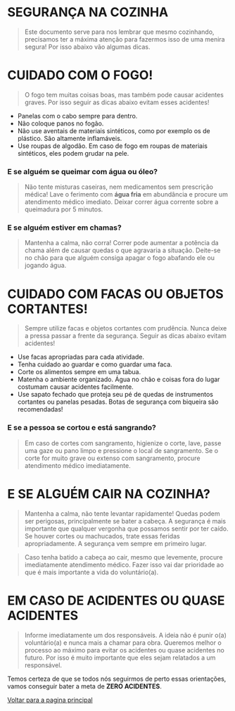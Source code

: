 # SEGURANÇA NA COZINHA
>Este documento serve para nos lembrar que mesmo cozinhando, precisamos ter a máxima atenção para fazermos isso de uma menira segura!
Por isso abaixo vão algumas dicas.

# CUIDADO COM O FOGO!
>O fogo tem muitas coisas boas, mas também pode causar acidentes graves.
Por isso seguir as dicas abaixo evitam esses acidentes!

* Panelas com o cabo sempre para dentro.
* Não coloque panos no fogão.
* Não use aventais de materiais sintéticos, como por exemplo os de plástico. São altamente inflamáveis.
* Use roupas de algodão. Em caso de fogo em roupas de materiais sintéticos, eles podem grudar na pele.

### E se alguém se queimar com água ou óleo?
>Não tente misturas caseiras, nem medicamentos sem prescrição médica!
Lave o ferimento com **água fria** em abundância e procure um atendimento médico imediato.
Deixar correr água corrente sobre a queimadura por 5 minutos.

### E se alguém estiver em chamas?
>Mantenha a calma, não corra! Correr pode aumentar a potência da chama além de causar quedas o que agravaria a situação.
Deite-se no chão para que alguém consiga apagar o fogo abafando ele ou jogando água.

# CUIDADO COM FACAS OU OBJETOS CORTANTES!
>Sempre utilize facas e objetos cortantes com prudência. Nunca deixe a pressa passar a frente da segurança.
Seguir as dicas abaixo evitam acidentes!

* Use facas apropriadas para cada atividade.
* Tenha cuidado ao guardar e como guardar uma faca.
* Corte os alimentos sempre em uma tabua.
* Matenha o ambiente organizado. Água no chão e coisas fora do lugar costumam causar acidentes facilmente.
* Use sapato fechado que proteja seu pé de quedas de instrumentos cortantes ou panelas pesadas. Botas de segurança com biqueira são recomendadas!

### E se a pessoa se cortou e está sangrando?
>Em caso de cortes com sangramento, higienize o corte, lave, passe uma gaze ou pano limpo e pressione o local de sangramento.
Se o corte for muito grave ou extenso com sangramento, procure atendimento médico imediatamente.

# E SE ALGUÉM CAIR NA COZINHA?
>Mantenha a calma, não tente levantar rapidamente! Quedas podem ser perigosas, principalmente se bater a cabeça. A segurança é mais importante
que qualquer vergonha que possamos sentir por ter caído. Se houver cortes ou machucados, trate essas feridas apropriadamente. A segurança vem sempre
em primeiro lugar.

>Caso tenha batido a cabeça ao cair, mesmo que levemente, procure imediatamente atendimento médico. Fazer isso vai dar prioridade ao que é mais importante
a vida do voluntário(a).

# EM CASO DE ACIDENTES OU QUASE ACIDENTES
>Informe imediatamente um dos responsáveis. A ideia não é punir o(a) voluntário(a) e nunca mais a chamar para obra.
Queremos melhor o processo ao máximo para evitar os acidentes ou quase acidentes no futuro. Por isso é muito importante
que eles sejam relatados a um responsável.

Temos certeza de que se todos nós seguirmos de perto essas orientações, vamos conseguir bater a meta de **ZERO ACIDENTES**.

[Voltar para a pagina principal](https://github.com/ibrahim-brumate/arranjo-alimentacao/)
